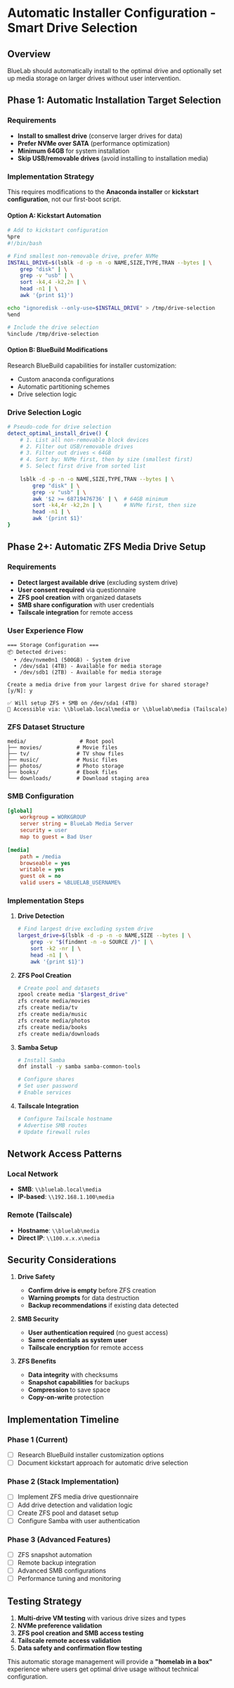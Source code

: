 # Automatic Installer Configuration - Smart Drive Selection

## Overview

BlueLab should automatically install to the optimal drive and optionally set up media storage on larger drives without user intervention.

## Phase 1: Automatic Installation Target Selection

### Requirements
- **Install to smallest drive** (conserve larger drives for data)
- **Prefer NVMe over SATA** (performance optimization)
- **Minimum 64GB** for system installation
- **Skip USB/removable drives** (avoid installing to installation media)

### Implementation Strategy

This requires modifications to the **Anaconda installer** or **kickstart configuration**, not our first-boot script.

#### Option A: Kickstart Automation
```bash
# Add to kickstart configuration
%pre
#!/bin/bash

# Find smallest non-removable drive, prefer NVMe
INSTALL_DRIVE=$(lsblk -d -p -n -o NAME,SIZE,TYPE,TRAN --bytes | \
    grep "disk" | \
    grep -v "usb" | \
    sort -k4,4 -k2,2n | \
    head -n1 | \
    awk '{print $1}')

echo "ignoredisk --only-use=$INSTALL_DRIVE" > /tmp/drive-selection
%end

# Include the drive selection
%include /tmp/drive-selection
```

#### Option B: BlueBuild Modifications
Research BlueBuild capabilities for installer customization:
- Custom anaconda configurations
- Automatic partitioning schemes  
- Drive selection logic

### Drive Selection Logic
```bash
# Pseudo-code for drive selection
detect_optimal_install_drive() {
    # 1. List all non-removable block devices
    # 2. Filter out USB/removable drives
    # 3. Filter out drives < 64GB
    # 4. Sort by: NVMe first, then by size (smallest first)
    # 5. Select first drive from sorted list
    
    lsblk -d -p -n -o NAME,SIZE,TYPE,TRAN --bytes | \
        grep "disk" | \
        grep -v "usb" | \
        awk '$2 >= 68719476736' | \  # 64GB minimum
        sort -k4,4r -k2,2n | \       # NVMe first, then size
        head -n1 | \
        awk '{print $1}'
}
```

## Phase 2+: Automatic ZFS Media Drive Setup

### Requirements
- **Detect largest available drive** (excluding system drive)
- **User consent required** via questionnaire
- **ZFS pool creation** with organized datasets
- **SMB share configuration** with user credentials
- **Tailscale integration** for remote access

### User Experience Flow
```
=== Storage Configuration ===
📦 Detected drives:
  • /dev/nvme0n1 (500GB) - System drive
  • /dev/sda1 (4TB) - Available for media storage
  • /dev/sdb1 (2TB) - Available for media storage

Create a media drive from your largest drive for shared storage? [y/N]: y

✅ Will setup ZFS + SMB on /dev/sda1 (4TB)
📁 Accessible via: \\bluelab.local\media or \\bluelab\media (Tailscale)
```

### ZFS Dataset Structure
```
media/                 # Root pool
├── movies/           # Movie files
├── tv/               # TV show files  
├── music/            # Music files
├── photos/           # Photo storage
├── books/            # Ebook files
└── downloads/        # Download staging area
```

### SMB Configuration
```ini
[global]
    workgroup = WORKGROUP
    server string = BlueLab Media Server
    security = user
    map to guest = Bad User
    
[media]
    path = /media
    browseable = yes
    writable = yes
    guest ok = no
    valid users = %BLUELAB_USERNAME%
```

### Implementation Steps

1. **Drive Detection**
   ```bash
   # Find largest drive excluding system drive
   largest_drive=$(lsblk -d -p -n -o NAME,SIZE --bytes | \
       grep -v "$(findmnt -n -o SOURCE /)" | \
       sort -k2 -nr | \
       head -n1 | \
       awk '{print $1}')
   ```

2. **ZFS Pool Creation**
   ```bash
   # Create pool and datasets
   zpool create media "$largest_drive"
   zfs create media/movies
   zfs create media/tv
   zfs create media/music
   zfs create media/photos
   zfs create media/books
   zfs create media/downloads
   ```

3. **Samba Setup**
   ```bash
   # Install Samba
   dnf install -y samba samba-common-tools
   
   # Configure shares
   # Set user password  
   # Enable services
   ```

4. **Tailscale Integration**
   ```bash
   # Configure Tailscale hostname
   # Advertise SMB routes
   # Update firewall rules
   ```

## Network Access Patterns

### Local Network
- **SMB**: `\\bluelab.local\media`
- **IP-based**: `\\192.168.1.100\media`

### Remote (Tailscale)
- **Hostname**: `\\bluelab\media`
- **Direct IP**: `\\100.x.x.x\media`

## Security Considerations

1. **Drive Safety**
   - **Confirm drive is empty** before ZFS creation
   - **Warning prompts** for data destruction
   - **Backup recommendations** if existing data detected

2. **SMB Security**
   - **User authentication required** (no guest access)
   - **Same credentials as system user**
   - **Tailscale encryption** for remote access

3. **ZFS Benefits**
   - **Data integrity** with checksums
   - **Snapshot capabilities** for backups
   - **Compression** to save space
   - **Copy-on-write** protection

## Implementation Timeline

### Phase 1 (Current)
- [ ] Research BlueBuild installer customization options
- [ ] Document kickstart approach for automatic drive selection

### Phase 2 (Stack Implementation)
- [ ] Implement ZFS media drive questionnaire
- [ ] Add drive detection and validation logic
- [ ] Create ZFS pool and dataset setup
- [ ] Configure Samba with user authentication

### Phase 3 (Advanced Features)
- [ ] ZFS snapshot automation
- [ ] Remote backup integration
- [ ] Advanced SMB configurations
- [ ] Performance tuning and monitoring

## Testing Strategy

1. **Multi-drive VM testing** with various drive sizes and types
2. **NVMe preference validation**
3. **ZFS pool creation and SMB access testing**
4. **Tailscale remote access validation**
5. **Data safety and confirmation flow testing**

This automatic storage management will provide a **"homelab in a box"** experience where users get optimal drive usage without technical configuration.